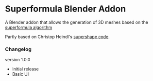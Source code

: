# Superformula Blender Addon

A Blender addon that allows the generation of 3D meshes based on the [superformula algorithm](https://en.wikipedia.org/wiki/Superformula)

 Partly based on Christop Heindl's [supershape code](https://github.com/cheind/supershape).


### Changelog

 version 1.0.0

 * Initial release
 * Basic UI